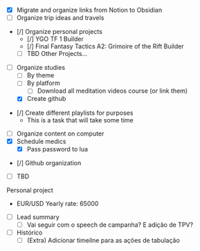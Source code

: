 
- [x] Migrate and organize links from Notion to Obsidian
- [ ] Organize trip ideas and travels
- [/] Organize personal projects
	- [/] YGO TF 1 Builder
	- [/] Final Fantasy Tactics A2: Grimoire of the Rift Builder
	- [ ] TBD Other Projects...
- [ ] Organize studies
	- [ ] By theme
	- [ ] By platform
		- [ ] Download all meditation videos course (or link them)
	- [x] Create github
- [/] Create different playlists for purposes
	- This is a task that will take some time
- [ ] Organize content on computer
- [x] Schedule medics
	- [x] Pass password to lua
- [/] Github organization
- [ ] TBD

Personal project

- EUR/USD Yearly rate: 65000

- [ ] Lead summary
	- [ ] Vai seguir com o speech de campanha? E adição de TPV?
- [ ] Histórico
	- [ ] (Extra) Adicionar timeilne para as ações de tabulação